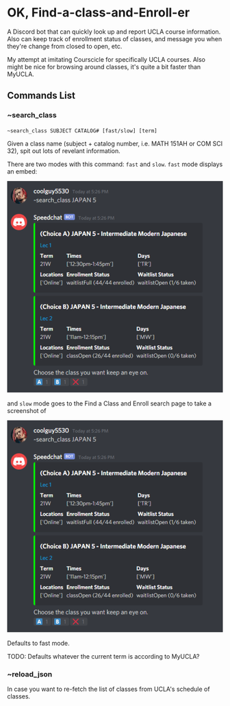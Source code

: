 # OK, Find-a-class-and-Enroll-er

A Discord bot that can quickly look up and report UCLA course information. Also can keep track of enrollment status of classes, and message you when they're change from closed to open, etc.

My attempt at imitating Courscicle for specifically UCLA courses. Also might be nice for browsing around classes, it's quite a bit faster than MyUCLA.

## Commands List

### ~search_class

`~search_class SUBJECT CATALOG# [fast/slow] [term]`

Given a class name (subject + catalog number, i.e. MATH 151AH or COM SCI 32), spit out lots of revelant information.

There are two modes with this command: `fast` and `slow`. `fast` mode displays an embed:

![fast search](images/search.png)

and `slow` mode goes to the Find a Class and Enroll search page to take a screenshot of 

![slow search](images/search.png)

Defaults to fast mode.

TODO: Defaults whatever the current term is according to MyUCLA?

### ~reload_json
In case you want to re-fetch the list of classes from UCLA's schedule of classes.


